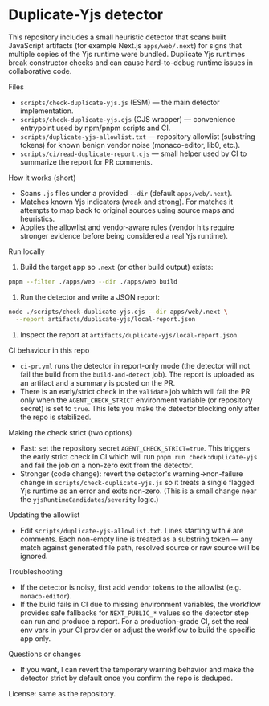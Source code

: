 
# Duplicate-Yjs detector

This repository includes a small heuristic detector that scans built JavaScript
artifacts (for example Next.js `apps/web/.next`) for signs that multiple copies
of the Yjs runtime were bundled. Duplicate Yjs runtimes break constructor
checks and can cause hard-to-debug runtime issues in collaborative code.

Files

- `scripts/check-duplicate-yjs.js` (ESM) — the main detector implementation.
- `scripts/check-duplicate-yjs.cjs` (CJS wrapper) — convenience entrypoint used
  by npm/pnpm scripts and CI.
- `scripts/duplicate-yjs-allowlist.txt` — repository allowlist (substring
  tokens) for known benign vendor noise (monaco-editor, lib0, etc.).
- `scripts/ci/read-duplicate-report.cjs` — small helper used by CI to summarize
  the report for PR comments.

How it works (short)

- Scans `.js` files under a provided `--dir` (default `apps/web/.next`).
- Matches known Yjs indicators (weak and strong). For matches it attempts to
  map back to original sources using source maps and heuristics.
- Applies the allowlist and vendor-aware rules (vendor hits require stronger
  evidence before being considered a real Yjs runtime).

Run locally

1. Build the target app so `.next` (or other build output) exists:

```bash
pnpm --filter ./apps/web --dir ./apps/web build
```

1. Run the detector and write a JSON report:

```bash
node ./scripts/check-duplicate-yjs.cjs --dir apps/web/.next \
  --report artifacts/duplicate-yjs/local-report.json
```

1. Inspect the report at `artifacts/duplicate-yjs/local-report.json`.

CI behaviour in this repo

- `ci-pr.yml` runs the detector in report-only mode (the detector will not
  fail the build from the `build-and-detect` job). The report is uploaded as
  an artifact and a summary is posted on the PR.
- There is an early/strict check in the `validate` job which will fail the PR
  only when the `AGENT_CHECK_STRICT` environment variable (or repository
  secret) is set to `true`. This lets you make the detector blocking only
  after the repo is stabilized.

Making the check strict (two options)

- Fast: set the repository secret `AGENT_CHECK_STRICT=true`. This triggers the
  early strict check in CI which will run `pnpm run check:duplicate-yjs` and
  fail the job on a non-zero exit from the detector.
- Stronger (code change): revert the detector's warning->non-failure change in
  `scripts/check-duplicate-yjs.js` so it treats a single flagged Yjs runtime
  as an error and exits non-zero. (This is a small change near the
  `yjsRuntimeCandidates`/`severity` logic.)

Updating the allowlist

- Edit `scripts/duplicate-yjs-allowlist.txt`. Lines starting with `#` are
  comments. Each non-empty line is treated as a substring token — any match
  against generated file path, resolved source or raw source will be ignored.

Troubleshooting

- If the detector is noisy, first add vendor tokens to the allowlist
  (e.g. `monaco-editor`).
- If the build fails in CI due to missing environment variables, the workflow
  provides safe fallbacks for `NEXT_PUBLIC_*` values so the detector step can
  run and produce a report. For a production-grade CI, set the real env vars
  in your CI provider or adjust the workflow to build the specific app only.

Questions or changes

- If you want, I can revert the temporary warning behavior and make the
  detector strict by default once you confirm the repo is deduped.

License: same as the repository.
